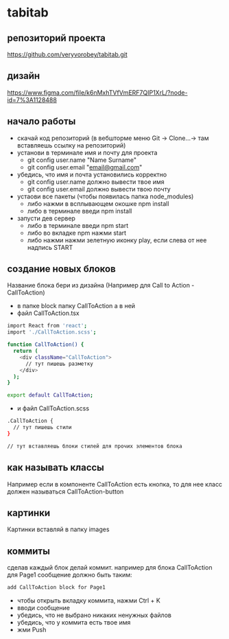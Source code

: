 # tabitab

## репозиторий проекта
https://github.com/veryvorobey/tabitab.git

## дизайн
https://www.figma.com/file/k6nMxhTVfVmERF7QIP1XrL/?node-id=7%3A1128488

## начало работы
* скачай код репозиторий (в вебшторме меню Git -> Clone...-> там вставляешь ссылку на репозиторий)
* установи в терминале имя и почту для проекта
  - git config user.name "Name Surname"
  - git config user.email "email@gmail.com"
* убедись, что имя и почта установились корректно
  - git config user.name должно вывести твое имя
  - git config user.email должно вывести твою почту
* устаови все пакеты (чтобы появилась папка node_modules)
  - либо нажми в всплывающем окошке npm install
  - либо в терминале введи npm install
* запусти дев сервер
  - либо в терминале введи npm start
  - либо во вкладке npm нажми start
  - либо нажми нажми зелетную иконку play, если слева от нее надпись START
  
## создание новых блоков     

Название блока бери из дизайна (Например для Call to Action - CallToAction) 
* в папке block папку CallToAction а в ней
* файл CallToAction.tsx
```sh
import React from 'react';
import './CallToAction.scss';

function CallToAction() {
  return (
    <div className="CallToAction">
      // тут пишешь разметку
    </div>
  );
}

export default CallToAction;
```

* и файл CallToAction.scss
```sh
.CallToAction {
  // тут пишешь стили
}

// тут вставляешь блоки стилей для прочих элементов блока
```

## как называть классы
Например если в компоненте CallToAction есть кнопка, то для нее класс должен называться CallToAction-button

## картинки
Картинки вставляй в папку images

## коммиты
сделав каждый блок делай коммит. например для блока  CallToAction для Page1 сообщение должно быть таким: 
```sh
add CallToAction block for Page1 
```
* чтобы открыть вкладку коммита, нажми Ctrl + K
* вводи сообщение
* убедись, что не выбрано никаких ненужных файлов
* убедись, что у коммита есть твое имя
* жми Push
